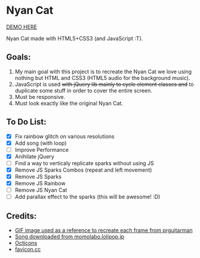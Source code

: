 Nyan Cat
========

[DEMO HERE](https://animeryan-official.github.io/Nyan-Cat/)

Nyan Cat made with HTML5+CSS3 (and JavaScript :T).

Goals:
------

1. My main goal with this project is to recreate the Nyan Cat we love using nothing but HTML and CSS3 (HTML5 audio for the background music).
2. JavaScript is used ~~with jQuery lib mainly to cycle element classes and~~ to duplicate some stuff in order to cover the entire screen.
3. Must be responsive.
4. Must look exactly like the original Nyan Cat.

To Do List:
-----------

- [x] Fix rainbow glitch on various resolutions
- [x] Add song (with loop)
- [ ] Improve Performance
- [x] Anihilate jQuery
- [ ] Find a way to verticaly replicate sparks without using JS
- [x] Remove JS Sparks Combos (repeat and left movement)
- [x] Remove JS Sparks
- [x] Remove JS Rainbow
- [ ] Remove JS Nyan Cat
- [ ] Add parallax effect to the sparks (this will be awesome! :D)

Credits:
--------

- [GIF image used as a reference to recreate each frame from prguitarman](http://www.prguitarman.com/?id=348)
- [Song downloaded from momolabo.lolipop.jp](http://momolabo.lolipop.jp/nyancatsong/Nyan/Nyanyanyanyanyanyanya%21.html)
- [Octicons](https://octicons.github.com/)
- [favicon.cc](https://www.favicon.cc/?action=icon&file_id=422699)
